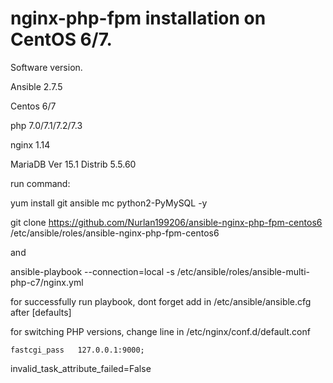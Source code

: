 # nginx-php-fpm installation on CentOS 6/7.

Software version.

Ansible 2.7.5

Centos 6/7

php 7.0/7.1/7.2/7.3

nginx 1.14

MariaDB Ver 15.1 Distrib 5.5.60


run command: 

yum install git ansible mc python2-PyMySQL -y

git clone https://github.com/Nurlan199206/ansible-nginx-php-fpm-centos6 /etc/ansible/roles/ansible-nginx-php-fpm-centos6

and

ansible-playbook --connection=local -s /etc/ansible/roles/ansible-multi-php-c7/nginx.yml


for successfully run playbook, dont forget add in /etc/ansible/ansible.cfg after [defaults]


for switching PHP versions, change line in /etc/nginx/conf.d/default.conf 

``` fastcgi_pass   127.0.0.1:9000; ```


invalid_task_attribute_failed=False
